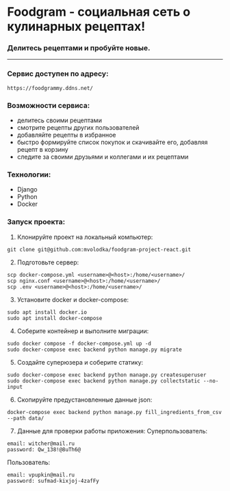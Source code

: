 # Foodgram - социальная сеть о кулинарных рецептах!
### Делитесь рецептами и пробуйте новые.
---
### Сервис доступен по адресу:
```
https://foodgrammy.ddns.net/
```

### Возможности сервиса:
- делитесь своими рецептами
- смотрите рецепты других пользователей
- добавляйте рецепты в избранное
- быстро формируйте список покупок и скачивайте его, добавляя рецепт в корзину
- следите за своими друзьями и коллегами и их рецептами

### Технологии:
- Django
- Python
- Docker

### Запуск проекта:
1. Клонируйте проект на локальный компьютер:
```
git clone git@github.com:mvolodka/foodgram-project-react.git
```
2. Подготовьте сервер:
```
scp docker-compose.yml <username>@<host>:/home/<username>/
scp nginx.conf <username>@<host>:/home/<username>/
scp .env <username>@<host>:/home/<username>/
```
3. Установите docker и docker-compose:
```
sudo apt install docker.io 
sudo apt install docker-compose
```
4. Соберите контейнер и выполните миграции:
```
sudo docker compose -f docker-compose.yml up -d
sudo docker-compose exec backend python manage.py migrate

```
5. Создайте суперюзера и соберите статику:
```
sudo docker-compose exec backend python manage.py createsuperuser
sudo docker-compose exec backend python manage.py collectstatic --no-input
```
6. Скопируйте предустановленные данные json:
```
docker-compose exec backend python manage.py fill_ingredients_from_csv --path data/
```
7. Данные для проверки работы приложения:
Суперпользователь:
```
email: witcher@mail.ru
password: Qw_138!@8uTh6@
```

Пользователь:
```
email: vpupkin@mail.ru
password: sufmad-kixjoj-4zafFy
```
